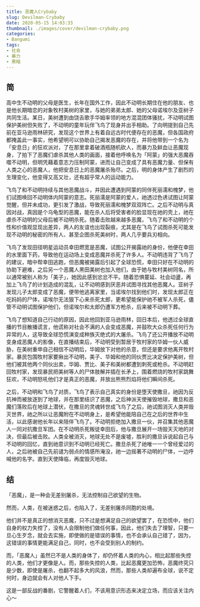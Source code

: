 ```yaml
---
title: 恶魔人Crybaby
slug: Devilman-Crybaby
date: 2020-05-15 14:03:33
thumbnail: ./images/cover/devilman-crybaby.png
categories:
- Bangumi
tags:
- 社会
- 暴力
- 黑暗
---
```


## 简

高中生不动明的父母是医生，长年在国外工作，因此不动明长期住在他的朋友、也是他长期暗恋的对象牧村美树的家里，与她的弟弟太郎、她的父母诺埃尔及亚树子共同生活。某日，美树遭到由饶舌歌手华姆率领的地方混混团体骚扰，不动明试图保护美树但失败了，不动明的童年玩伴飞鸟了现身并出手相助。了向明提到自己先前在亚马逊雨林研究，发现这个世界上有着自远古时代便存在的恶魔，但各国政府都掩盖此一事实，他希望明可以协助自己揭发恶魔的存在，并将他带到一个名为「安息日」的狂欢派对，了在那里拿着破酒瓶随机砍人，而暴力及鲜血让恶魔现身，了拍下了恶魔们虐杀其他人类的画面，接着他呼唤名为「阿蒙」的强大恶魔吞噬不动明，但明凭藉着意志力压制阿蒙，进而让自己变成了具有恶魔力量、但保有人类之心的恶魔人，他把安息日上的恶魔屠杀殆尽。之后，明的身体产生了剧烈的生理变化，他变得又高又壮，还有超乎常人的运动能力。

飞鸟了和不动明持续与其他恶魔战斗，并因此遭遇到阿蒙的同伴死丽濡和槐梦，他们试图唤回不动明体内阿蒙的意志。死丽濡是阿蒙的爱人，祂透过色诱试图让阿蒙觉醒，但并未成功，更引发了激战，导致死丽濡和槐梦双双阵亡。之后不动明与真因对战，真因是个乌龟型的恶魔，能在杀人后将受害者的脸显现在祂的壳上，祂在虐杀不动明的父母后被不动明杀死。随着击败越来越多恶魔，飞鸟了和不动明的个性和价值观显现出差异，两人的友谊也出现裂痕，尤其是在飞鸟了试图杀死可能发现不动明的秘密的所有人、甚至企图杀死美树时，两人几乎要兵刃相向。

飞鸟了发现田径明星运动员幸田燃宽是恶魔，试图公开揭露祂的身份，他便在幸田的水里面下药，导致他在运动场上变成恶魔并杀死了许多人。不动明违背了飞鸟了的建议，暗中帮幸田逃跑，但恶魔被揭露后引起了全球恐慌，幸田只好在不动明的协助下避难，之后另一个恶魔人黑田美树也加入他们，由于她与牧村美树同名，所以通常被别人称为「美子」，她因此感到忿忿不平。随着恐惧蔓延、社会动盪，再加上飞鸟了的计划造成的混乱，让不动明感到厌恶并试图寻找其他恶魔人。亚树子发现儿子太郎变成了恶魔，便带他逃离家里，当诺埃尔找到他们时，发现太郎正在吃妈妈的尸体，诺埃尔无法狠下心来杀死太郎，更希望能保护祂不被军人杀死，儘管不动明试图保护他们，但诺埃尔和太郎仍遭军方枪杀，后来被不动明下葬。

飞鸟了想知道自己行动的原因，因此他回到亚马逊雨林，回日本后，他透过全球直播的节目散播谎言，他谎称对社会不满的人会变成恶魔，并鼓吹大众杀死任何行为异常的人，这导致全球恐慌演变成种族灭绝式的大屠杀。飞鸟了还公开播放不动明变身成恶魔人的影像，在直播结束后，不动明受到暂居于牧村家的华姆一伙人威胁，在美树重申自己相信不动明后，华姆放下对他的杀意，但还是要求他离开牧村家。暴民包围牧村家要揪出不动明，美子、华姆和他的同伙贾比决定保护美树，但他们被其他两个同伙出卖，华姆、贾比、美子和美树都遭到刺死或枪杀。不动明赶回牧村家，发现暴民把美树等人的尸体肢解并插在长矛上，围着燃烧的牧村家跳舞狂欢，不动明怒吼他们才是真正的恶魔，并放出熊熊烈焰将他们瞬间杀死。

之后，不动明和飞鸟了对质，飞鸟了表示自己真实的身份是堕天使撒旦，祂因为反抗神而被放逐到了地球，并在那里结识了恶魔，之后神派天使摧毁地球，撒旦和恶魔们落败后在地球上潜伏，在撒旦的灵魂转世成飞鸟了之后，祂试图消灭人类并毁灭世界，祂之所以让恶魔附在不动明身上，是希望他能陪自己在之后的世界中生活，以此感谢他长年以来陪伴飞鸟了。不动明拒绝加入撒旦一伙，并召集其他恶魔人一同对抗撒旦军团。在不动明杀死叛徒幸田后，他与撒旦展开一场毁天灭地的对决，但最后被击败。人类全被消灭，地球无处不是废墟，胜利的撒旦诉说起自己与不动明的回忆，直到祂意识到不动明已经死亡。撒旦杀死了祂唯一一个曾经爱过的人，之后祂被自己先前谴为弱点的情感所淹没，祂一边摇著不动明的尸体，一边呼喊他的名字。直到天使降临，再度毁灭地球。

## 结

「恶魔」，是一种会无差别屠杀，无法控制自己欲望的生物。

然而，人类，在被迷惑之后，也陷入了，无差别屠杀同胞的处境。

他们并不是真正的想消灭恶魔，只不过是想满足自己的欲望罢了，在恐慌中，他们自身的权力失控了，没有人会限制他们做任何事，因此，他们失去了理智，只要一旦心生歹念，就会去实施，即使做的是错误的事情，也不会承认自己错了，因为，这错误的事情更能满足自己，同时，也不会受到别人的制约。

而，「恶魔人」虽然已不是人类的身体了，却仍怀着人类的内心，相比起那些失控的人类，他们才更像是人。而，那些失控的人类，比起恶魔更加恐怖，恶魔终究只是少数，即使是屠杀，也翻不起多大的风浪，然而，那些人类却遍布全球，说不定何时，身边就会有人对他人下手。

这是一部反战的番剧，它警醒着人们，不该用意识形态来决定立场，而应该关注内心～


